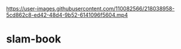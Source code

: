 

https://user-images.githubusercontent.com/110082566/218038958-5cd862c8-ed42-48d4-9b52-6141096f5604.mp4

# slam-book
